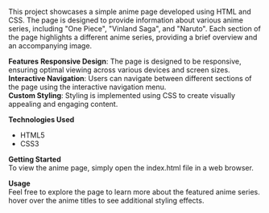 This project showcases a simple anime page developed using HTML and CSS. The page is designed to provide information about various anime series, including "One Piece", "Vinland Saga", and "Naruto". Each section of the page highlights a different anime series, providing a brief overview and an accompanying image.

**Features**
**Responsive Design**: The page is designed to be responsive, ensuring optimal viewing across various devices and screen sizes.<br>
**Interactive Navigation**: Users can navigate between different sections of the page using the interactive navigation menu.<br>
**Custom Styling**: Styling is implemented using CSS to create visually appealing and engaging content.<br>

**Technologies Used**<br>
* HTML5<br>
* CSS3

**Getting Started**<br>
To view the anime page, simply open the index.html file in a web browser.

**Usage**<br>
Feel free to explore the page to learn more about the featured anime series. hover over the anime titles to see additional styling effects.
